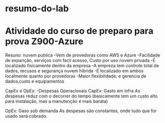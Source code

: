 # resumo-do-lab
#  Atividade do curso de preparo para prova Z900-Azure
Resuno:
nuvem publica
	-Vem de provedoras como AWS e Azure
	-Facilidade de expanção, serviços com facil acesso, Custo por uso
nuvem privada
	-É localizado fisicamente dentro da empresa
	-A empreza tem controle total de dados, recusos e segurança
nuvem hibrida
	-É localizado em ambos localmente quanto por provedoras
	-Maior flexibilidade, e gerencia de dados,custo e equipamentos

CapEx e OpEx:
-Despesas Operacionais
CapEx: Gasto em infra
  As despesas reduz com o decorrer do tempo (basicamente tem um custo alto para instalação, mas a manutenção é mais barata)

OpEx: Gaso sob demanda
  As despesas são constantes, onde tudo que for usado será cobrado.
